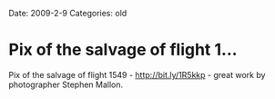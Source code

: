 Date: 2009-2-9
Categories: old

# Pix of the salvage of flight 1...

Pix of the salvage of flight 1549 - <a href="http://bit.ly/1R5kkp" rel="nofollow">http://bit.ly/1R5kkp</a> - great work by photographer Stephen Mallon.

